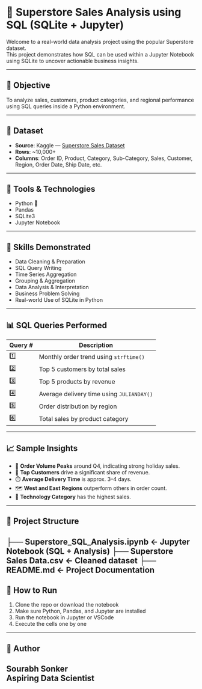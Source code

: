 # 🛒 Superstore Sales Analysis using SQL (SQLite + Jupyter)

Welcome to a real-world data analysis project using the popular Superstore dataset.  
This project demonstrates how SQL can be used within a Jupyter Notebook using SQLite to uncover actionable business insights.

---

## 📌 Objective

To analyze sales, customers, product categories, and regional performance using SQL queries inside a Python environment.

---

## 📁 Dataset

- **Source**: Kaggle — [Superstore Sales Dataset](https://www.kaggle.com/datasets/rohitsahoo/sales-forecasting)  
- **Rows**: ~10,000+  
- **Columns**: Order ID, Product, Category, Sub-Category, Sales, Customer, Region, Order Date, Ship Date, etc.

---

## 🔧 Tools & Technologies

- Python 🐍
- Pandas
- SQLite3
- Jupyter Notebook

---

## 🧠 Skills Demonstrated

- Data Cleaning & Preparation
- SQL Query Writing
- Time Series Aggregation
- Grouping & Aggregation
- Data Analysis & Interpretation
- Business Problem Solving
- Real-world Use of SQLite in Python

---

## 📊 SQL Queries Performed

| Query # | Description |
|--------|-------------|
| 1️⃣ | Monthly order trend using `strftime()` |
| 2️⃣ | Top 5 customers by total sales |
| 3️⃣ | Top 5 products by revenue |
| 4️⃣ | Average delivery time using `JULIANDAY()` |
| 5️⃣ | Order distribution by region |
| 6️⃣ | Total sales by product category |

---

## 📈 Sample Insights

- 📅 **Order Volume Peaks** around Q4, indicating strong holiday sales.
- 👑 **Top Customers** drive a significant share of revenue.
- ⏱️ **Average Delivery Time** is approx. 3–4 days.
- 🗺️ **West and East Regions** outperform others in order count.
- 🧩 **Technology Category** has the highest sales.

---

## 📁 Project Structure

├── Superstore_SQL_Analysis.ipynb ← Jupyter Notebook (SQL + Analysis)
├── Superstore Sales Data.csv ← Cleaned dataset
├── README.md ← Project Documentation
---

## 🚀 How to Run

1. Clone the repo or download the notebook
2. Make sure Python, Pandas, and Jupyter are installed
3. Run the notebook in Jupyter or VSCode
4. Execute the cells one by one

---

## 📌 Author

**Sourabh Sonker**  
Aspiring Data Scientist
---
